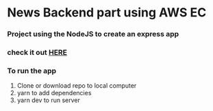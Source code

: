 # News Backend part using AWS EC 
### Project using the NodeJS to create an express app

### check it out [HERE](http://enews.students.nomoreparties.site)

### To run the app
1. Clone or download repo to local computer
2. yarn to add dependencies 
3. yarn dev to run server


